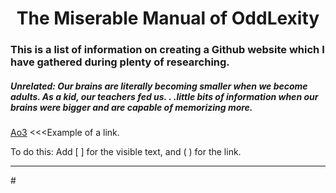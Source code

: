 <h1 align="center"> The Miserable Manual of OddLexity</h1>
<h3>This is a list of information on creating a Github website which I have gathered during plenty of researching.</h3> 
<h5>Unrelated: Our brains are literally becoming smaller when we become adults. As a kid, our teachers fed us. . .little bits of information when our brains were bigger and are capable of memorizing more.</h5>

[Ao3](https://archiveofourown.org/works/29125245/chapters/71500110) <<<Example of a link.

To do this: Add [        ] for the visible text, and ( ) for the link.
<hr>
<p>#</p>
